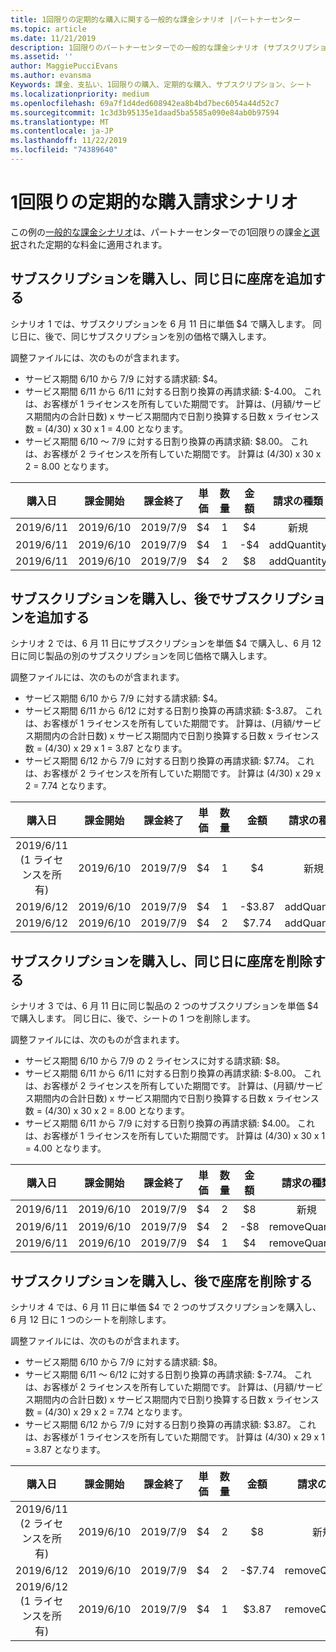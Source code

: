 ```yaml
---
title: 1回限りの定期的な購入に関する一般的な課金シナリオ |パートナーセンター
ms.topic: article
ms.date: 11/21/2019
description: 1回限りのパートナーセンターでの一般的な課金シナリオ (サブスクリプションの購入、サブスクリプションの追加、座席の追加と削除など)。
ms.assetid: ''
author: MaggiePucciEvans
ms.author: evansma
Keywords: 課金、支払い、1回限りの購入、定期的な購入、サブスクリプション、シート
ms.localizationpriority: medium
ms.openlocfilehash: 69a7f1d4ded608942ea8b4bd7bec6054a44d52c7
ms.sourcegitcommit: 1c3d3b95135e1daad5ba5585a090e84ab0b97594
ms.translationtype: MT
ms.contentlocale: ja-JP
ms.lasthandoff: 11/22/2019
ms.locfileid: "74389640"
---
```

# <a name="one-time-and-select-recurring-purchase-billing-scenarios"></a>1回限りの定期的な購入請求シナリオ

この例の[一般的な課金シナリオ](common-billing-scenarios.md)は、パートナーセンターでの1回限りの課金[と選択](one-time-and-recurring-billing.md)された定期的な料金に適用されます。

## <a name="purchase-a-subscription-and-add-a-seat-on-the-same-day"></a>サブスクリプションを購入し、同じ日に座席を追加する

シナリオ 1 では、サブスクリプションを 6 月 11 日に単価 $4 で購入します。 同じ日に、後で、同じサブスクリプションを別の価格で購入します。

調整ファイルには、次のものが含まれます。

- サービス期間 6/10 から 7/9 に対する請求額: $4。
- サービス期間 6/11 から 6/11 に対する日割り換算の再請求額: $-4.00。 これは、お客様が 1 ライセンスを所有していた期間です。 計算は、(月額/サービス期間内の合計日数) x サービス期間内で日割り換算する日数 x ライセンス数 = (4/30) x 30 x 1 = 4.00 となります。
- サービス期間 6/10 ～ 7/9 に対する日割り換算の再請求額: $8.00。 これは、お客様が 2 ライセンスを所有していた期間です。 計算は (4/30) x 30 x 2 = 8.00 となります。

|**購入日**   |**課金開始** |**課金終了**  |**単価**  |**数量**  |**金額** |**請求の種類** |
|:------:|:------:|:------:|:------:|:------:|:------:|:-----:|
|2019/6/11      |2019/6/10   |2019/7/9         |$4                |1                 |$4            |新規         |
|2019/6/11     | 2019/6/10    |2019/7/9        |$4        |1        | -$4       |addQuantity           |
|2019/6/11     | 2019/6/10    |2019/7/9        |$4        | 2      |$8         |addQuantity           |

## <a name="purchase-a-subscription-and-add-more-subscriptions-later"></a>サブスクリプションを購入し、後でサブスクリプションを追加する

シナリオ 2 では、6 月 11 日にサブスクリプションを単価 $4 で購入し、6 月 12 日に同じ製品の別のサブスクリプションを同じ価格で購入します。

調整ファイルには、次のものが含まれます。

- サービス期間 6/10 から 7/9 に対する請求額: $4。
- サービス期間 6/11 から 6/12 に対する日割り換算の再請求額: $-3.87。 これは、お客様が 1 ライセンスを所有していた期間です。 計算は、(月額/サービス期間内の合計日数) x サービス期間内で日割り換算する日数 x ライセンス数 = (4/30) x 29 x 1 = 3.87 となります。
- サービス期間 6/12 から 7/9 に対する日割り換算の再請求額: $7.74。 これは、お客様が 2 ライセンスを所有していた期間です。 計算は (4/30) x 29 x 2 = 7.74 となります。

|**購入日**   |**課金開始** |**課金終了**  |**単価**  |**数量**  |**金額** |**請求の種類** |
|:------:|:------:|:------:|:------:|:------:|:------:|:-----:|
|2019/6/11 (1 ライセンスを所有)     |2019/6/10   |2019/7/9         |$4         |1        |$4            |新規         |
|2019/6/12     | 2019/6/10    |2019/7/9        |$4        |1        | -$3.87       |addQuantity           |
|2019/6/12     | 2019/6/10    |2019/7/9        |$4        | 2      |$7.74       |addQuantity           |

## <a name="purchase-a-subscription-and-remove-a-seat-on-the-same-day"></a>サブスクリプションを購入し、同じ日に座席を削除する

シナリオ 3 では、6 月 11 日に同じ製品の 2 つのサブスクリプションを単価 $4 で購入します。 同じ日に、後で、シートの 1 つを削除します。  

調整ファイルには、次のものが含まれます。

- サービス期間 6/10 から 7/9 の 2 ライセンスに対する請求額: $8。
- サービス期間 6/11 から 6/11 に対する日割り換算の再請求額: $-8.00。 これは、お客様が 2 ライセンスを所有していた期間です。 計算は、(月額/サービス期間内の合計日数) x サービス期間内で日割り換算する日数 x ライセンス数 = (4/30) x 30 x 2 = 8.00 となります。
- サービス期間 6/11 から 7/9 に対する日割り換算の再請求額: $4.00。 これは、お客様が 1 ライセンスを所有していた期間です。 計算は (4/30) x 30 x 1 = 4.00 となります。

|**購入日**   |**課金開始** |**課金終了**  |**単価**  |**数量**  |**金額** |**請求の種類** |
|:------:|:------:|:------:|:------:|:------:|:------:|:-----:|
|2019/6/11      |2019/6/10   |2019/7/9         |$4                |2                 |$8            |新規         |
|2019/6/11     | 2019/6/10    |2019/7/9        |$4        |2        | -$8       |removeQuantity           |
|2019/6/11     | 2019/6/10    |2019/7/9        |$4        | 1      |$4         |removeQuantity           |

## <a name="purchase-a-subscription-and-remove-seats-later"></a>サブスクリプションを購入し、後で座席を削除する

シナリオ 4 では、6 月 11 日に単価 $4 で 2 つのサブスクリプションを購入し、6 月 12 日に 1 つのシートを削除します。

調整ファイルには、次のものが含まれます。

- サービス期間 6/10 から 7/9 に対する請求額: $8。
- サービス期間 6/11 ～ 6/12 に対する日割り換算の再請求額: $-7.74。 これは、お客様が 2 ライセンスを所有していた期間です。 計算は、(月額/サービス期間内の合計日数) x サービス期間内で日割り換算する日数 x ライセンス数 = (4/30) x 29 x 2 = 7.74 となります。
- サービス期間 6/12 から 7/9 に対する日割り換算の再請求額: $3.87。 これは、お客様が 1 ライセンスを所有していた期間です。 計算は (4/30) x 29 x 1 = 3.87 となります。

|**購入日**   |**課金開始** |**課金終了**  |**単価**  |**数量**  |**金額** |**請求の種類** |
|:------:|:------:|:------:|:------:|:------:|:------:|:-----:|
|2019/6/11 (2 ライセンスを所有)     |2019/6/10   |2019/7/9         |$4         |2        |$8       |新規       |
|2019/6/12     | 2019/6/10    |2019/7/9        |$4        |2        | -$7.74       |removeQuantity           |
|2019/6/12 (1 ライセンスを所有)    | 2019/6/10    |2019/7/9   |$4    |1      |$3.87    |removeQuantity |
